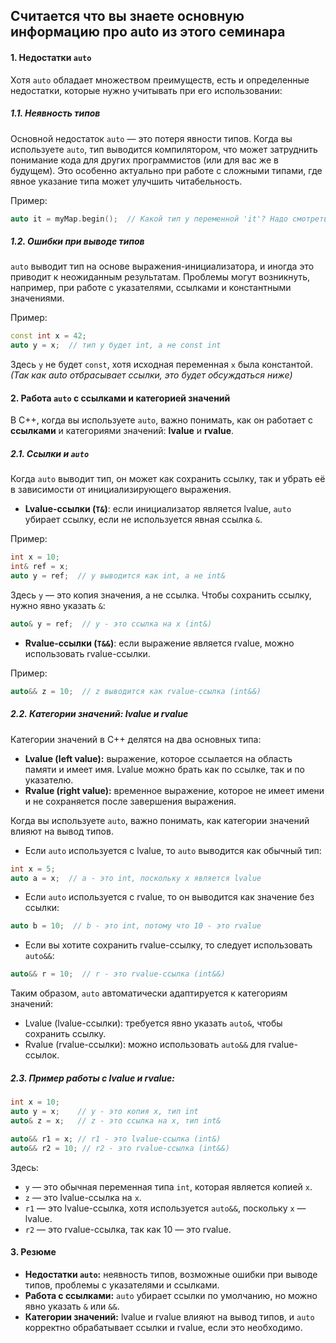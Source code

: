 ## Считается что вы знаете основную информацию про auto из этого семинара

#### 1. **Недостатки `auto`**

Хотя `auto` обладает множеством преимуществ, есть и определенные недостатки, которые нужно учитывать при его использовании:

##### 1.1. **Неявность типов**

Основной недостаток `auto` — это потеря явности типов. Когда вы используете `auto`, тип выводится компилятором, что может затруднить понимание кода для других программистов (или для вас же в будущем). Это особенно актуально при работе с сложными типами, где явное указание типа может улучшить читабельность.

Пример:
```cpp
auto it = myMap.begin();  // Какой тип у переменной 'it'? Надо смотреть тип контейнера.
```

##### 1.2. **Ошибки при выводе типов**

`auto` выводит тип на основе выражения-инициализатора, и иногда это приводит к неожиданным результатам. Проблемы могут возникнуть, например, при работе с указателями, ссылками и константными значениями.

Пример:
```cpp
const int x = 42;
auto y = x;  // тип y будет int, а не const int
```

Здесь `y` не будет `const`, хотя исходная переменная `x` была константой. _(Так как auto отбрасывает ссылки, это будет обсуждаться ниже)_

#### 2. **Работа `auto` с ссылками и категорией значений**

В C++, когда вы используете `auto`, важно понимать, как он работает с **ссылками** и категориями значений: **lvalue** и **rvalue**.

##### 2.1. **Ссылки и `auto`**

Когда `auto` выводит тип, он может как сохранить ссылку, так и убрать её в зависимости от инициализирующего выражения.

- **Lvalue-ссылки (`T&`)**: если инициализатор является lvalue, `auto` убирает ссылку, если не используется явная ссылка `&`.

Пример:
```cpp
int x = 10;
int& ref = x;
auto y = ref;  // y выводится как int, а не int&
```

Здесь `y` — это копия значения, а не ссылка. Чтобы сохранить ссылку, нужно явно указать `&`:
```cpp
auto& y = ref;  // y - это ссылка на x (int&)
```

- **Rvalue-ссылки (`T&&`)**: если выражение является rvalue, можно использовать rvalue-ссылки. 

Пример:
```cpp
auto&& z = 10;  // z выводится как rvalue-ссылка (int&&)
```

##### 2.2. **Категории значений: lvalue и rvalue**

Категории значений в C++ делятся на два основных типа:

- **Lvalue (left value):** выражение, которое ссылается на область памяти и имеет имя. Lvalue можно брать как по ссылке, так и по указателю.
- **Rvalue (right value):** временное выражение, которое не имеет имени и не сохраняется после завершения выражения.

Когда вы используете `auto`, важно понимать, как категории значений влияют на вывод типов.

- Если `auto` используется с lvalue, то `auto` выводится как обычный тип:
```cpp
int x = 5;
auto a = x;  // a - это int, поскольку x является lvalue
```

- Если `auto` используется с rvalue, то он выводится как значение без ссылки:
```cpp
auto b = 10;  // b - это int, потому что 10 - это rvalue
```

- Если вы хотите сохранить rvalue-ссылку, то следует использовать `auto&&`:
```cpp
auto&& r = 10;  // r - это rvalue-ссылка (int&&)
```

Таким образом, `auto` автоматически адаптируется к категориям значений:

- Lvalue (lvalue-ссылки): требуется явно указать `auto&`, чтобы сохранить ссылку.
- Rvalue (rvalue-ссылки): можно использовать `auto&&` для rvalue-ссылок.

##### 2.3. **Пример работы с lvalue и rvalue:**
```cpp
int x = 10;
auto y = x;    // y - это копия x, тип int
auto& z = x;   // z - это ссылка на x, тип int&

auto&& r1 = x; // r1 - это lvalue-ссылка (int&)
auto&& r2 = 10; // r2 - это rvalue-ссылка (int&&)
```

Здесь:
- `y` — это обычная переменная типа `int`, которая является копией `x`.
- `z` — это lvalue-ссылка на `x`.
- `r1` — это lvalue-ссылка, хотя используется `auto&&`, поскольку `x` — lvalue.
- `r2` — это rvalue-ссылка, так как 10 — это rvalue.

#### 3. **Резюме**

- **Недостатки `auto`:** неявность типов, возможные ошибки при выводе типов, проблемы с указателями и ссылками.
- **Работа с ссылками:** `auto` убирает ссылки по умолчанию, но можно явно указать `&` или `&&`.
- **Категории значений:** lvalue и rvalue влияют на вывод типов, и `auto` корректно обрабатывает ссылки и rvalue, если это необходимо.
